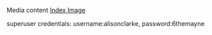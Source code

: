 Media content
[Index Image](https://news.sky.com/story/puppy-love-dating-site-for-pedigree-dogs-10487944)

superuser credentials: username:alisonclarke, password:6themayne